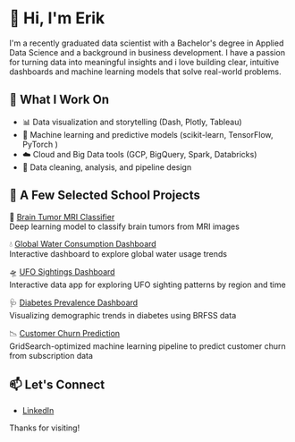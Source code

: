 # 👋 Hi, I'm Erik

I'm a recently graduated data scientist with a Bachelor's degree in Applied Data Science and a background in business development. I have a passion for turning data into meaningful insights and i love building clear, intuitive dashboards and machine learning models that solve real-world problems.

## 💼 What I Work On

- 📊 Data visualization and storytelling (Dash, Plotly, Tableau)
- 🤖 Machine learning and predictive models (scikit-learn, TensorFlow, PyTorch )
- ☁️ Cloud and Big Data tools (GCP, BigQuery, Spark, Databricks)
- 🧹 Data cleaning, analysis, and pipeline design

## 🚀 A Few Selected School Projects

🔬 [Brain Tumor MRI Classifier](https://github.com/wiederstrom/brain-mri-classification)\
Deep learning model to classify brain tumors from MRI images

💧 [Global Water Consumption Dashboard](https://github.com/wiederstrom/water_consumption)\
Interactive dashboard to explore global water usage trends

🛸 [UFO Sightings Dashboard](https://github.com/wiederstrom/UFO)\
Interactive data app for exploring UFO sighting patterns by region and time

🩺 [Diabetes Prevalence Dashboard](https://github.com/wiederstrom/Diabetes-Dashboard)\
Visualizing demographic trends in diabetes using BRFSS data

📉 [Customer Churn Prediction](https://github.com/wiederstrom/customer-churn-prediction)\
GridSearch-optimized machine learning pipeline to predict customer churn from subscription data

## 📫 Let's Connect

- [LinkedIn](https://linkedin.com/in/wiederstrom)



Thanks for visiting!

